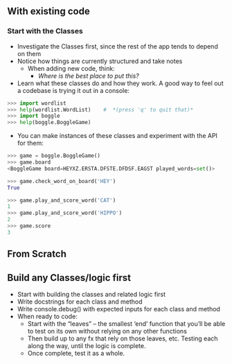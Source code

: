 ## With existing code

### Start with the Classes
- Investigate the Classes first, since the rest of the app tends to depend on them
- Notice how things are currently structured and take notes
	- When adding new code, think:
		- *Where is the best place to put this?*
- Learn what these classes do and how they work. A good way to feel out a codebase is trying it out in a console:
```python
>>> import wordlist
>>> help(wordlist.WordList)    #  *(press 'q' to quit that)*
>>> import boggle
>>> help(boggle.BoggleGame)
```
- You can make instances of these classes and experiment with the API for them:
```python
>>> game = boggle.BoggleGame()
>>> game.board
<BoggleGame board=HEYXZ.ERSTA.DFSTE.DFDSF.EAGST played_words=set()>

>>> game.check_word_on_board('HEY')
True

>>> game.play_and_score_word('CAT')
1
>>> game.play_and_score_word('HIPPO')
2
>>> game.score
3
```


## From Scratch

## Build any Classes/logic first
- Start with building the classes and related logic first
- Write docstrings for each class and method
- Write console.debug() with expected inputs for each class and method
- When ready to code:
	- Start with the “leaves” – the smallest ‘end’ function that you’ll be able to test on its own without relying on any other functions
	- Then build up to any fx that rely on those leaves, etc. Testing each along the way, until the logic is complete. 
	- Once complete, test it as a whole.
